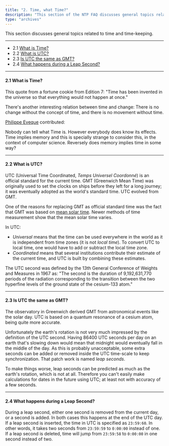 ```yaml
---
title: "2. Time, what Time?"
description: "This section of the NTP FAQ discusses general topics related to time and time-keeping."
type: "archives"
---
```


This section discusses general topics related to time and time-keeping.

* * *

* 2.1 [What is Time?](#21-what-is-time)
* 2.2 [What is UTC?](#22-what-is-utc)
* 2.3 [Is UTC the same as GMT?](#23-is-utc-the-same-as-gmt)
* 2.4 [What happens during a Leap Second?](#24-what-happens-during-a-leap-second)

* * *

#### 2.1 What is Time?

This quote from a fortune cookie from Edition 7: "Time has been invented in the universe so that everything would not happen at once."

There's another interesting relation between time and change: There is no change without the concept of time, and there is no movement without time.

[Philippe Eveque](mailto:philippe_eveque@grenoble.hp.com) contributed:

Nobody can tell what Time is. However everybody does know its effects. Time implies memory and this is specially strange to consider this, in the context of computer science. Reversely does memory implies time in some way?

* * *

#### 2.2 What is UTC?

UTC (Universal Time Coordinated, _Temps Universel Coordonné_) is an official standard for the current time.  GMT (Greenwich Mean Time) was originally used to set the clocks on ships before they left for a long journey; it was eventually adopted as the world's standard time. UTC evolved from GMT. 

One of the reasons for replacing GMT as official standard time was the fact that GMT was based on [mean solar time](https://en.wikipedia.org/wiki/Solar_time#Mean_solar_time). Newer methods of time measurement show that the mean solar time varies.

In UTC:

* _Universal_ means that the time can be used everywhere in the world as it is independent from time zones (it is not _local time_). To convert UTC to local time, one would have to add or subtract the local time zone.
* _Coordinated_ means that several institutions contribute their estimate of the current time, and UTC is built by combining these estimates.

The UTC second was defined by the 13th General Conference of Weights and Measures in 1967 as: "The second is the duration of 9,192,631,770 periods of the radiation corresponding to the transition between the two hyperfine levels of the ground state of the cesium-133 atom."

* * *

#### 2.3 Is UTC the same as GMT?

The observatory in Greenwich derived GMT from astronomical events like the solar day. UTC is based on a quantum resonance of a cesium atom, being quite more accurate.

Unfortunately the earth's rotation is not very much impressed by the definition of the UTC second. Having 86400 UTC seconds per day on an earth that's slowing down would mean that midnight would eventually fall in the middle of the day. As this is probably unacceptable, some extra seconds can be added or removed inside the UTC time-scale to keep synchronization. That patch work is named _leap seconds_.

To make things worse, leap seconds can be predicted as much as the earth's rotation, which is not at all. Therefore you can't easily make calculations for dates in the future using UTC; at least not with accuracy of a few seconds.

* * *

#### 2.4 What happens during a Leap Second?

During a leap second, either one second is removed from the current day, or a second is added. In both cases this happens at the end of the UTC day. If a leap second is inserted, the time in UTC is specified as `23:59:60`. In other words, it takes two seconds from `23:59:59` to `0:00:00` instead of one. If a leap second is deleted, time will jump from `23:59:58` to `0:00:00` in one second instead of two.
